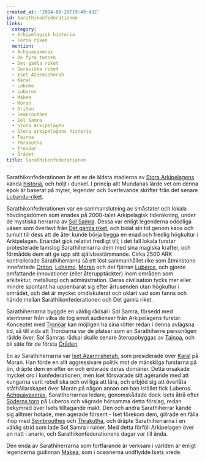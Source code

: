 ```yaml
---
created_at: '2014-08-28T19:49:43Z'
id: Sarathikonfederationen
links:
  category:
  - Arkipelagisk historia
  - Forna riken
  mention:
  - Achguayaxerax
  - De fyra tornen
  - Det gamla riket
  - Gerasiska riket
  - Iset Azarmisherah
  - Karal
  - Lohemo
  - Luberos
  - Makea
  - Moran
  - Oriton
  - Sembrouthes
  - Sol Samra
  - Stora Arkipelagen
  - Stora arkipelagens historia
  - Tainoa
  - Thrakutha
  - Tronöar
  - Örådet
title: Sarathikonfederationen
---
```


Sarathikonfederationen är ett av de äldsta stadierna av [Stora Arkipelagens] kända [historia], och
höljt i dunkel. I princip allt Mundanas lärde vet om denna epok är baserat på myter, legender och
överlevande skrifter från det senare [Lubandu-riket].

Sarathikonfederationen var en sammanslutning av småstater och lokala hövdingadömen som enades på
2000-talet Arkipelagisk tideräkning, under de mystiska herrarna av [Sol Samra]. Dessa var enligt
legenderna odödliga väsen som överlevt från [Det gamla riket], och bidat sin tid genom kaos och
tumult till dess att de åter kunde börja bygga en enad och fredlig högkultur i Arkipelagen. Enandet
gick relativt fredligt till; i det fall lokala furstar protesterade lamslog Sarathiherrarna dem med
sina magiska krafter, och förmådde dem att ge upp sitt självbestämmande. Cirka 2500 ARK
kontrollerade Sarathiherrarna så ett löst sammanhållet rike som åtminstone innefattade [Oriton],
[Lohemo], [Moran] och det fjärran [Luberos], och gjorde omfattande innovationer (eller
återupptäckter) inom områden som arkitektur, metallurgi och administration. Deras civilisation tycks
mer eller mindre spontant ha uppenbarat sig efter årtusenden utan högkultur i området, och det är
mycket omdiskuterat och oklart vad som fanns och hände mellan Sarathikonfederationen och Det gamla
riket.

Sarathiherrarna byggde en väldig rådsal i Sol Samra, försedd med stentroner från vilka de tog emot
audienser från Arkipelagens furstar. Konceptet med [Tronöar] kan möjligen ha sina rötter redan i
denna avlägsna tid, så till vida att Tronöarna var de platser som en Sarathiherre personligen rådde
över. Sol Samras rådsal skulle senare återuppbyggas av [Tainoa], och bli säte för de första
[Öråden].

En av Sarathiherrarna var [Iset Azarmisherah], som presiderade över [Karal] på Moran. Han förde en
allt aggressivare politik mot de mänskliga furstarna på ön, dräpte dem en efter en och erövrade
deras domäner. Detta orsakade mycket oro i konfederationen, men Iset försvarade sitt agerande med
att kungarna varit rebelliska och ovilliga att lära, och erbjöd sig att överlåta ståthållarskapet
över Moran på någon annan om han istället fick Luberos. [Achguayaxerax], Saratiherrarnas ledare,
genomskådade dock Isets åtrå efter [Söderns torn] på Luberos och vägrade hörsamma detta förslag,
redan bekymrad över Isets tilltagande makt. Den och andra Sarathiherrar kände sig alltmer hotade,
men agerade försent - Iset förekom dem, gillrade en fälla ihop med [Sembrouthes] och [Thrakutha],
och dräpte Sarathiherrarna i en väldig strid som lade Sol Samra i ruiner. Med detta förföll
Arkipelagen över en natt i anarki, och Sarathikonfederationens dagar var till ända.

Den enda av Sarathiherrarna som fortfarande är verksam i världen är enligt legenderna gudinnan
[Makea], som i oceanerna undflydde Isets vrede.

  [Stora Arkipelagens]: Stora_Arkipelagen
  [historia]: Stora_arkipelagens_historia
  [Lubandu-riket]: Gerasiska_riket
  [Sol Samra]: Sol_Samra
  [Det gamla riket]: Det_gamla_riket
  [Oriton]: Oriton
  [Lohemo]: Lohemo
  [Moran]: Moran
  [Luberos]: Luberos
  [Tronöar]: Tronöar
  [Tainoa]: Tainoa
  [Öråden]: Örådet
  [Iset Azarmisherah]: Iset_Azarmisherah
  [Karal]: Karal
  [Achguayaxerax]: Achguayaxerax
  [Söderns torn]: De_fyra_tornen
  [Sembrouthes]: Sembrouthes
  [Thrakutha]: Thrakutha
  [Makea]: Makea